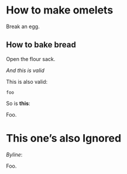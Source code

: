 # How to make omelets

Break an egg.

## How to bake bread

Open the flour sack.

*And this is valid*

This is also valid:

    foo

So is **this**:

Foo.

# This one’s also Ignored

_Byline_:

Foo.
